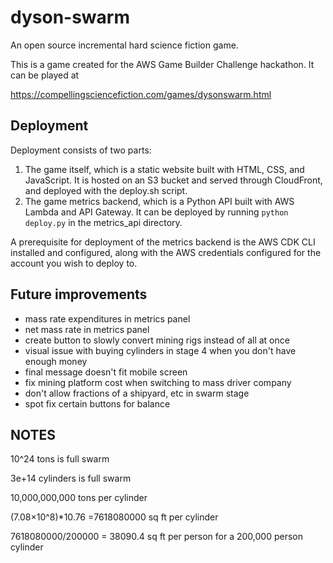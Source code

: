 # dyson-swarm
An open source incremental hard science fiction game.

This is a game created for the AWS Game Builder Challenge hackathon. It can be played at

https://compellingsciencefiction.com/games/dysonswarm.html


## Deployment

Deployment consists of two parts:

1. The game itself, which is a static website built with HTML, CSS, and JavaScript. It is hosted on an S3 bucket and served through CloudFront, and deployed with the deploy.sh script.
2. The game metrics backend, which is a Python API built with AWS Lambda and API Gateway. It can be deployed by running `python deploy.py` in the metrics_api directory.

A prerequisite for deployment of the metrics backend is the AWS CDK CLI installed and configured, along with the AWS credentials configured for the account you wish to deploy to.


## Future improvements

* mass rate expenditures in metrics panel
* net mass rate in metrics panel
* create button to slowly convert mining rigs instead of all at once
* visual issue with buying cylinders in stage 4 when you don't have enough money 
* final message doesn't fit mobile screen
* fix mining platform cost when switching to mass driver company
* don't allow fractions of a shipyard, etc in swarm stage
* spot fix certain buttons for balance

## NOTES

10^24 tons is full swarm

3e+14 cylinders is full swarm

10,000,000,000 tons per cylinder

(7.08×10^8)*10.76 =7618080000 sq ft per cylinder

7618080000/200000 = 38090.4 sq ft per person for a 200,000 person cylinder
